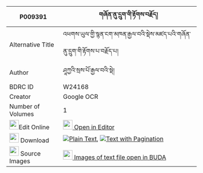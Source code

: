 |P009391|གཞོན་ནུ་དྲུག་གི་རྟོགས་བརྗོད། 
| --- | --- 
|Alternative Title |འཕགས་ཡུལ་གྱི་སྙན་ངག་མཁན་རྒྱལ་བའི་སྡེས་མཛད་པའི་གཞོན་ནུ་དྲུག་གི་རྟོགས་པ་བརྗོད་པ།
|Author| ཤཱཀྱའི་སྲས་པོ་རྒྱལ་བའི་སྡེ།
|BDRC ID | W24168
|Creator | Google OCR
|Number of Volumes| 1
|<img width="25" src="https://img.icons8.com/color/25/000000/edit-property.png">Edit Online| [<img width="25" src="https://avatars.githubusercontent.com/u/45091458?s=200&v=4"> Open in Editor](http://editor.openpecha.org/P009391)
|<img width="25" src="https://img.icons8.com/fluent/48/000000/download-2.png"/>  Download | [![](https://img.icons8.com/color/20/000000/txt.png)Plain Text](https://github.com/Openpecha/P009391/releases/download/v1/shyonnu_druk_gi_tokjo_plain_P009391.zip), [![](https://img.icons8.com/color/20/000000/txt.png)Text with Pagination](https://github.com/Openpecha/P009391/releases/download/v1/shyonnu_druk_gi_tokjo_pages_P009391.zip)
|<img width="25" src="https://img.icons8.com/plasticine/100/000000/pictures-folder.png"/>  Source Images | [<img width="25" src="https://library.bdrc.io/icons/BUDA-small.svg"> Images of text file open in BUDA](https://library.bdrc.io/show/bdr:W24168)